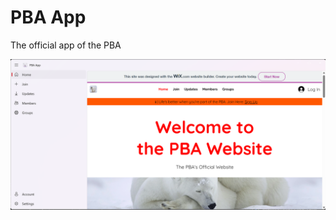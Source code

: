 # PBA App
The official app of the PBA

<img src=https://github.com/Tech5G5G/PBA-App/raw/master/PBA%20App%20Showcase.png>
